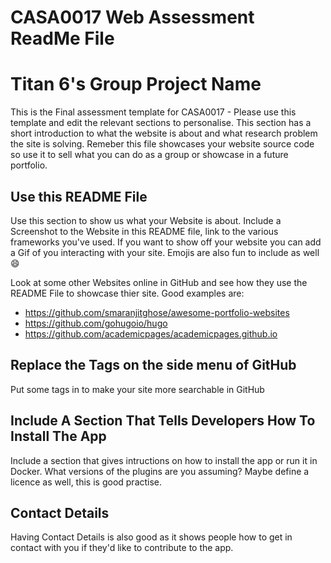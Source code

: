 # CASA0017 Web Assessment ReadMe File

# Titan 6's Group Project Name

This is the Final assessment template for CASA0017 - Please use this template and edit the relevant sections to personalise.
This section has a short introduction to what the website is about and what research problem the site is solving.  Remeber this file showcases your website source code so use it to sell what you can do as a group or showcase in a future portfolio. 

## Use this README File 

Use this section to show us what your Website is about.   Include a Screenshot to the Website in this README file, link to the various frameworks you've used.  If you want to show off your website you can add a Gif of you interacting with your site.   Emojis are also fun to include as well 😄

Look at some other Websites online in GitHub and see how they use the README File to showcase thier site.  Good examples are:

- https://github.com/smaranjitghose/awesome-portfolio-websites
- https://github.com/gohugoio/hugo    
- https://github.com/academicpages/academicpages.github.io

##  Replace the Tags on the side menu of GitHub

Put some tags in to make your site more searchable in GitHub

## Include A Section That Tells Developers How To Install The App

Include a section that gives intructions on how to install the app or run it in Docker.  What versions of the plugins are you assuming?  Maybe define a licence as well, this is good practise.

##  Contact Details

Having Contact Details is also good as it shows people how to get in contact with you if they'd like to contribute to the app. 
